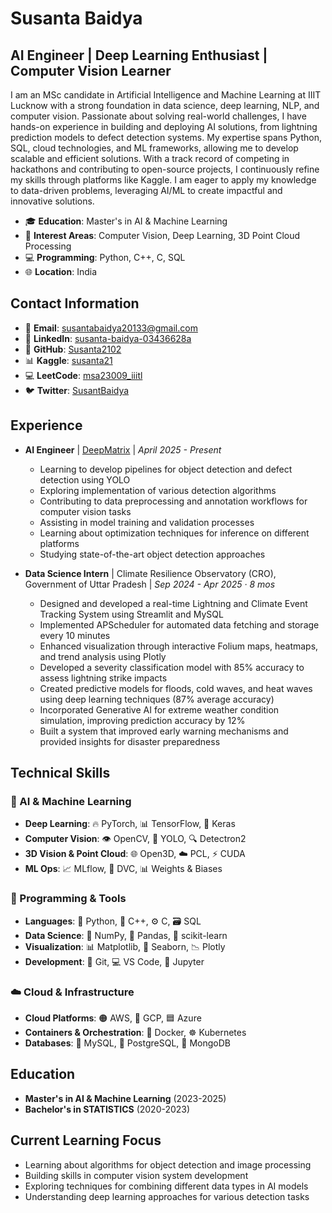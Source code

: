 # Susanta Baidya
## AI Engineer | Deep Learning Enthusiast | Computer Vision Learner

I am an MSc candidate in Artificial Intelligence and Machine Learning at IIIT Lucknow with a strong foundation in data science, deep learning, NLP, and computer vision. Passionate about solving real-world challenges, I have hands-on experience in building and deploying AI solutions, from lightning prediction models to defect detection systems. My expertise spans Python, SQL, cloud technologies, and ML frameworks, allowing me to develop scalable and efficient solutions. With a track record of competing in hackathons and contributing to open-source projects, I continuously refine my skills through platforms like Kaggle. I am eager to apply my knowledge to data-driven problems, leveraging AI/ML to create impactful and innovative solutions.

- 🎓 **Education**: Master's in AI & Machine Learning
- 🔭 **Interest Areas**: Computer Vision, Deep Learning, 3D Point Cloud Processing
- 💻 **Programming**: Python, C++, C, SQL
- 🌐 **Location**: India

## Contact Information
- 📧 **Email**: [susantabaidya20133@gmail.com](mailto:susantabaidya20133@gmail.com)
- 🔗 **LinkedIn**: [susanta-baidya-03436628a](https://www.linkedin.com/in/susanta-baidya-03436628a/)
- 🐙 **GitHub**: [Susanta2102](https://github.com/Susanta2102)
- 📊 **Kaggle**: [susanta21](https://www.kaggle.com/susanta21)
- 💻 **LeetCode**: [msa23009_iiitl](https://leetcode.com/u/msa23009_iiitl/)
- 🐦 **Twitter**: [SusantBaidya](https://x.com/SusantBaidya)

## Experience

- **AI Engineer** | [DeepMatrix](https://deepmatrix.io) | *April 2025 - Present*
  - Learning to develop pipelines for object detection and defect detection using YOLO
  - Exploring implementation of various detection algorithms
  - Contributing to data preprocessing and annotation workflows for computer vision tasks
  - Assisting in model training and validation processes
  - Learning about optimization techniques for inference on different platforms
  - Studying state-of-the-art object detection approaches

- **Data Science Intern** | Climate Resilience Observatory (CRO), Government of Uttar Pradesh | *Sep 2024 - Apr 2025 · 8 mos*
  - Designed and developed a real-time Lightning and Climate Event Tracking System using Streamlit and MySQL
  - Implemented APScheduler for automated data fetching and storage every 10 minutes
  - Enhanced visualization through interactive Folium maps, heatmaps, and trend analysis using Plotly
  - Developed a severity classification model with 85% accuracy to assess lightning strike impacts
  - Created predictive models for floods, cold waves, and heat waves using deep learning techniques (87% average accuracy)
  - Incorporated Generative AI for extreme weather condition simulation, improving prediction accuracy by 12%
  - Built a system that improved early warning mechanisms and provided insights for disaster preparedness

## Technical Skills

### 🧠 AI & Machine Learning
- **Deep Learning**: 🔥 PyTorch, 📊 TensorFlow, 🧠 Keras
- **Computer Vision**: 👁️ OpenCV, 🎯 YOLO, 🔍 Detectron2
- **3D Vision & Point Cloud**: 🌐 Open3D, ☁️ PCL, ⚡ CUDA
- **ML Ops**: 📈 MLflow, 🔄 DVC, 📊 Weights & Biases

### 🔧 Programming & Tools
- **Languages**: 🐍 Python, 🔌 C++, ⚙️ C, 🗃️ SQL
- **Data Science**: 🔢 NumPy, 🐼 Pandas, 🧪 scikit-learn
- **Visualization**: 📊 Matplotlib, 🌊 Seaborn, 📉 Plotly
- **Development**: 🔄 Git, 💻 VS Code, 📓 Jupyter

### ☁️ Cloud & Infrastructure
- **Cloud Platforms**: 🟠 AWS, 🔵 GCP, 🟦 Azure
- **Containers & Orchestration**: 🐳 Docker, ☸️ Kubernetes
- **Databases**: 🐬 MySQL, 🐘 PostgreSQL, 🍃 MongoDB

## Education
- **Master's in AI & Machine Learning** (2023-2025)
- **Bachelor's in STATISTICS** (2020-2023)

## Current Learning Focus
- Learning about algorithms for object detection and image processing
- Building skills in computer vision system development
- Exploring techniques for combining different data types in AI models
- Understanding deep learning approaches for various detection tasks
